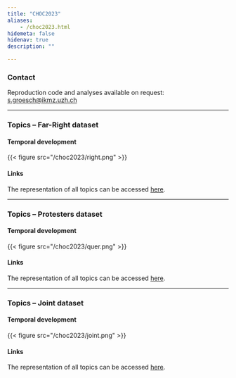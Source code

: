 ```yaml
---
title: "CHOC2023"
aliases:
    - /choc2023.html
hidemeta: false
hidenav: true
description: ""

---
```

### Contact

Reproduction code and analyses available on request: s.groesch@ikmz.uzh.ch

---

### Topics – Far-Right dataset

#### Temporal development
{{< figure src="/choc2023/right.png" >}}

#### Links
The representation of all topics can be accessed [here](/choc2023/right_representation.html). 


---

### Topics – Protesters dataset

#### Temporal development
{{< figure src="/choc2023/quer.png" >}}

#### Links
The representation of all topics can be accessed [here](/choc2023/quer_representation.html). 


---

### Topics – Joint dataset

#### Temporal development
{{< figure src="/choc2023/joint.png" >}}

#### Links
The representation of all topics can be accessed [here](/choc2023/joint_representation.html). 

